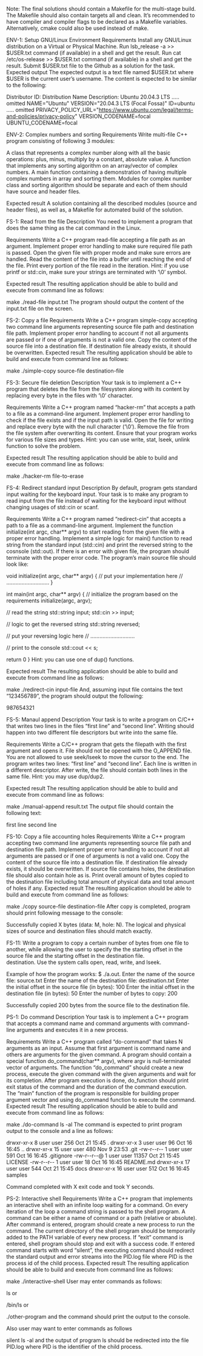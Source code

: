 Note: The final solutions should contain a Makefile for the multi-stage build. 
The Makefile should also contain targets all and clean. It’s recommended to have compiler and compiler flags to be declared as a Makefile variables. 
Alternatively, cmake could also be used instead of make.

ENV-1: Setup GNU/Linux Environment
Requirements
Install any GNU/Linux distribution on a Virtual or Physical Machine.
Run lsb_release -a >> $USER.txt command (if available) in a shell and get the result.
Run cat /etc/os-release >> $USER.txt command (if available) in a shell and get the result.
Submit $USER.txt file to the Github as a solution for the task.
Expected output
The expected output is a text file named $USER.txt where $USER is the current user’s username. The content is expected to be similar to the following:

Distributor ID: Distribution Name
Description:    Ubuntu 20.04.3 LTS
..... omitted 
NAME="Ubuntu"
VERSION="20.04.3 LTS (Focal Fossa)"
ID=ubuntu
..... omitted
PRIVACY_POLICY_URL="https://www.ubuntu.com/legal/terms-and-policies/privacy-policy"
VERSION_CODENAME=focal
UBUNTU_CODENAME=focal

ENV-2: Complex numbers and sorting
Requirements
Write multi-file C++ program consisting of following 3 modules:

A class that represents a complex number along with all the basic operations: plus, minus, multiply by a constant, absolute value.
A function that implements any sorting algorithm on an array/vector of complex numbers.
A main function containing a demonstration of having multiple complex numbers in array and sorting them.
Modules for complex number class and sorting algorithm should be separate and each of them should have source and header files.

Expected result
A solution containing all the described modules (source and header files), as well as, a Makefile for automated build of the solution.

FS-1: Read from the file
Description
You need to implement a program that does the same thing as the cat command in the Linux.

Requirements
Write a C++ program read-file accepting a file path as an argument.
Implement proper error handling to make sure required file path is passed.
Open the given file with proper mode and make sure errors are handled.
Read the content of the file into a buffer until reaching the end of the file.
Print every portion of the file read in the iteration.
Hint: if you use printf or std::cin, make sure your strings are terminated with ‘\0’ symbol.

Expected result
The resulting application should be able to build and execute from command line as follows:

make
./read-file input.txt
The program should output the content of the input.txt file on the screen.

FS-2: Copy a file
Requirements
Write a C++ program simple-copy accepting two command line arguments representing source file path and destination file path.
Implement proper error handling to account if not all arguments are passed or if one of arguments is not a valid one.
Copy the content of the source file into a destination file. If destination file already exists, it should be overwritten.
Expected result
The resulting application should be able to build and execute from command line as follows:

make
./simple-copy source-file destination-file

FS-3: Secure file deletion
Description
Your task is to implement a C++ program that deletes the file from the filesystem along with its content by replacing every byte in the files with ‘\0’ character.

Requirements
Write a C++ program named “hacker-rm” that accepts a path to a file as a command-line argument.
Implement proper error handling to check if the file exists and if the input path is valid.
Open the file for writing and replace every byte with the null character (‘\0’).
Remove the file from the file system after overwriting its content.
Ensure that your program works for various file sizes and types.
Hint: you can use write, stat, lseek, unlink function to solve the problem.

Expected result
The resulting application should be able to build and execute from command line as follows:

make
./hacker-rm file-to-erase

FS-4: Redirect standard input
Description
By default, program gets standard input waiting for the keyboard input. Your task is to make any program to read input from the file instead of waiting for the keyboard input without changing usages of std::cin or scanf.

Requirements
Write a C++ program named “redirect-cin” that accepts a path to a file as a command-line argument.
Implement the function initialize(int argc, char** argv) to start reading from the given file with a proper error handling.
Implement a simple logic for main() function to read string from the standard input (std::cin) and print the reversed string to the cosnsole (std::out).
If there is an error with given file, the program should terminate with the proper error code.
The program’s main source file should look like:

void initialize(int argc, char** argv)
{
  // put your implementation here 
  // ............................
}
 
int main(int argc, char** argv)
{
  // initialize the program based on the requirements
  initialize(argc, argv);
 
  // read the string 
  std::string input;
  std::cin >> input;
  
  // logic to get the reversed string
  std::string reversed;
  
  // put your reversing logic here
  // .............................
 
  // print to the console
  std::cout << s;
 
  return 0
}
Hint: you can use one of dup() functions.

Expected result
The resulting application should be able to build and execute from command line as follows:

make
./redirect-cin input-file
And, assuming input file contains the text “123456789”, the program should output the following:

987654321

FS-5: Manaul append
Description
Your task is to write a program on C/C++ that writes two lines in the files “first line” and “second line”. Writing should happen into two different file descriptors but write into the same file.

Requirements
Write a C/C++ program that gets the filepath with the first argument and opens it.
File should not be opened with the O_APPEND file.
You are not allowed to use seek/lseek to move the cursor to the end.
The program writes two lines: “first line” and “second line”. Each line is written in a different descriptor.
After write, the file should contain both lines in the same file.
Hint: you may use dup/dup2.

Expected result
The resulting application should be able to build and execute from command line as follows:

make
./manual-append result.txt
The output file should contain the following text:

first line
second line

FS-10: Copy a file accounting holes
Requirements
Write a C++ program accepting two command line arguments representing source file path and destination file path.
Implement proper error handling to account if not all arguments are passed or if one of arguments is not a valid one.
Copy the content of the source file into a destination file. If destination file already exists, it should be overwritten.
If source file contains holes, the destination file should also contain hole as is.
Print overall amount of bytes copied to the destination file including total amount of physical data and total amount of holes if any.
Expected result
The resulting application should be able to build and execute from command line as follows:

make
./copy source-file destination-file
After copy is completed, program should print following message to the console:

Successfully copied X bytes (data: M, hole: N).
The logical and physical sizes of source and destination files should match exactly.

FS-11: Write a program to copy a certain number of 
bytes from one file to another, while allowing the user to specify the
 the starting offset in the source file and the starting offset in the destination file.  
destination. Use the system calls open, read, write, and lseek.

Example of how the program works:
$ ./a.out. 
Enter the name of the source file: source.txt
Enter the name of the destination file: destination.txt
Enter the initial offset in the source file (in bytes): 100
Enter the initial offset in the destination file (in bytes): 50
Enter the number of bytes to copy: 200

Successfully copied 200 bytes from the source file to the destination file.

PS-1: Do command
Description
Your task is to implement a C++ program that accepts a command name and command arguments with command-line arguments and executes it in a new process.

Requirements
Write a C++ program called “do-command” that takes N arguments as an input.
Assume that first argument is command name and others are arguments for the given command.
A program should contain a special function do_command(char** argv), where argv is null-terminated vector of arguments.
The function “do_command” should create a new process, execute the given command with the given arguments and wait for its completion.
After program execution is done, do_function should print exit status of the command and the duration of the command execution.
The “main” function of the program is responsible for building proper argument vector and using do_command function to execute the command.
Expected result
The resulting application should be able to build and execute from command line as follows:

make
./do-command ls -al
The command is expected to print program output to the console and a line as follows:

drwxr-xr-x   8 user  user    256 Oct 21 15:45 .
drwxr-xr-x   3 user  user     96 Oct 16 16:45 ..
drwxr-xr-x  15 user  user    480 Nov  9 23:53 .git
-rw-r--r--   1 user  user    591 Oct 16 16:45 .gitignore
-rw-r--r--@  1 user  user  11357 Oct 21 15:45 LICENSE
-rw-r--r--   1 user  user     18 Oct 16 16:45 README.md
drwxr-xr-x  17 user  user    544 Oct 21 15:45 docs
drwxr-xr-x  16 user  user    512 Oct 16 16:45 samples
 
Command completed with X exit code and took Y seconds.

PS-2: Interactive shell
Requirements
Write a C++ program that implements an interactive shell with an infinite loop waiting for a command.
On every iteration of the loop a command string is passed to the shell program.
A command can be either a name of command or a path (relative or absolute).
After command is entered, program should create a new process to run the command.
The current directory of the shell program should be temporarily added to the PATH variable of every new process.
If “exit” command is entered, shell program should stop and exit with a success code.
If entered command starts with word “silent”, the executing command should redirect the standard output and error streams into the PID.log file where PID is the process id of the child process.
Expected result
The resulting application should be able to build and execute from command line as follows:

make
./interactive-shell
User may enter commands as follows:

ls
or

/bin/ls
or

./other-program
and the command should print the output to the console.

Also user may want to enter commands as follows

silent ls -al
and the output of program ls should be redirected into the file PID.log where PID is the identifier of the child process.
